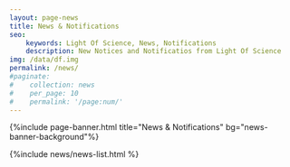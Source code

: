 ```yaml
---
layout: page-news
title: News & Notifications
seo: 
    keywords: Light Of Science, News, Notifications
    description: New Notices and Notificatios from Light Of Science
img: /data/df.img
permalink: /news/
#paginate: 
#    collection: news
#    per_page: 10
#    permalink: '/page:num/'
---
```

<!-- News page style-->
<link rel="stylesheet" href="/assets/css/page-news.css">

{%include page-banner.html title="News & Notifications" bg="news-banner-background"%}

<div class="news-content-wrapper">
    <div class="news-content">
        {%include news/news-list.html %}
    </div>
</div>
